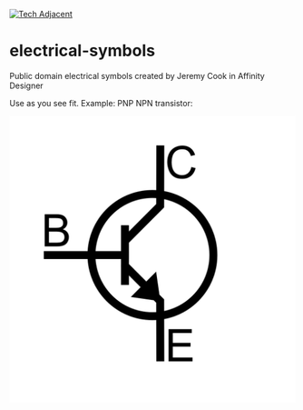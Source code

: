[![Tech Adjacent](https://img.shields.io/badge/Tech%20Adjacent%20With%20Jeremy%20Cook-[Substack]-blue?style=flat-square&logo=substack)](https://techadjacent.substack.com/)

# electrical-symbols
Public domain electrical symbols created by Jeremy Cook in Affinity Designer

Use as you see fit. Example: PNP NPN transistor:

![image](https://github.com/JeremySCook/electrical-symbols/blob/main/bjt-npn/BJT-NPN-1.png)
